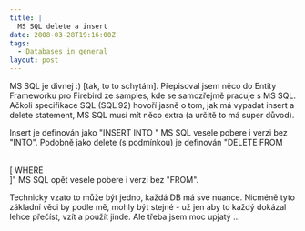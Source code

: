 ```yaml
---
title: |
  MS SQL delete a insert
date: 2008-03-28T19:16:00Z
tags:
  - Databases in general
layout: post
---
```

MS SQL je divnej :) [tak, to to schytám]. Přepisoval jsem něco do Entity Frameworku pro Firebird ze samples, kde se samozřejmě pracuje s MS SQL. Ačkoli specifikace SQL (SQL'92) hovoří jasně o tom, jak má vypadat insert a delete statement, MS SQL musí mít něco extra (a určitě to má super důvod).

Insert je definován jako "INSERT INTO <table name> <insert columns and source>" MS SQL vesele pobere i verzi bez "INTO". Podobně jako delete (s podmínkou) je definován "DELETE FROM <table name> [ WHERE <search condition> ]" MS SQL opět vesele pobere i verzi bez "FROM".

Technicky vzato to může být jedno, každá DB má své nuance. Nicméně tyto základní věci by podle mě, mohly být stejné - už jen aby to každý dokázal lehce přečíst, vzít a použít jinde. Ale třeba jsem moc upjatý ...